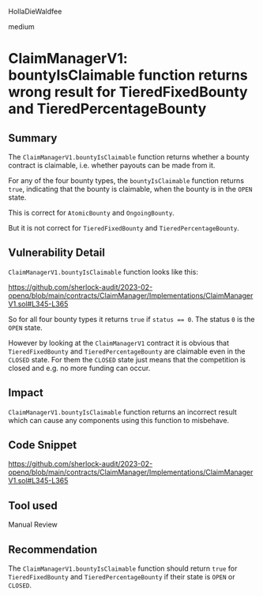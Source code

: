 HollaDieWaldfee

medium

# ClaimManagerV1: bountyIsClaimable function returns wrong result for TieredFixedBounty and TieredPercentageBounty

## Summary
The `ClaimManagerV1.bountyIsClaimable` function returns whether a bounty contract is claimable, i.e. whether payouts can be made from it.

For any of the four bounty types, the `bountyIsClaimable` function returns `true`, indicating that the bounty is claimable, when the bounty is in the `OPEN` state.

This is correct for `AtomicBounty` and `OngoingBounty`.

But it is not correct for `TieredFixedBounty` and `TieredPercentageBounty`.

## Vulnerability Detail
`ClaimManagerV1.bountyIsClaimable` function looks like this:

https://github.com/sherlock-audit/2023-02-openq/blob/main/contracts/ClaimManager/Implementations/ClaimManagerV1.sol#L345-L365

So for all four bounty types it returns `true` if `status == 0`. The status `0` is the `OPEN` state.

However by looking at the `ClaimManagerV1` contract it is obvious that `TieredFixedBounty` and `TieredPercentageBounty` are claimable even in the `CLOSED` state. For them the `CLOSED` state just means that the competition is closed and e.g. no more funding can occur.

## Impact
`ClaimManagerV1.bountyIsClaimable` function returns an incorrect result which can cause any components using this function to misbehave.

## Code Snippet
https://github.com/sherlock-audit/2023-02-openq/blob/main/contracts/ClaimManager/Implementations/ClaimManagerV1.sol#L345-L365

## Tool used
Manual Review

## Recommendation
The `ClaimManagerV1.bountyIsClaimable` function should return `true` for `TieredFixedBounty` and `TieredPercentageBounty` if their state is `OPEN` or `CLOSED`.